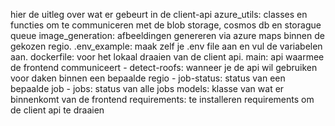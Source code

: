 hier de uitleg over wat er gebeurt in de client-api
azure_utils: classes en functies om te communiceren met de blob storage, cosmos db en storague queue
image_generation: afbeeldingen genereren via azure maps binnen de gekozen regio.
.env_example: maak zelf je .env file aan en vul de variabelen aan.
dockerfile: voor het lokaal draaien van de client api.
main: api waarmee de frontend communiceert
    - detect-roofs: wanneer je de api wil gebruiken voor daken binnen een bepaalde regio
    - job-status: status van een bepaalde job
    - jobs: status van alle jobs
models: klasse van wat er binnenkomt van de frontend
requirements: te installeren requirements om de client api te draaien